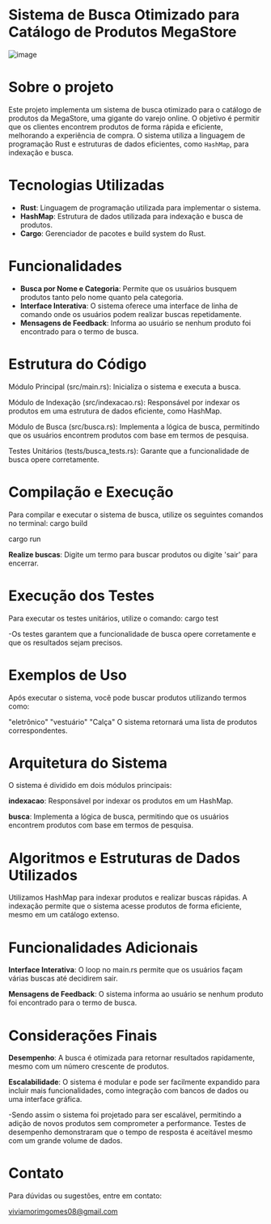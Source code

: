 # Sistema de Busca Otimizado para Catálogo de Produtos MegaStore


![image](https://github.com/user-attachments/assets/a322b181-d368-4d74-8ea9-148c25270ab1)


# Sobre o projeto
Este projeto implementa um sistema de busca otimizado para o catálogo de produtos da MegaStore, uma gigante do varejo online. O objetivo é permitir que os clientes encontrem produtos de forma rápida e eficiente, melhorando a experiência de compra. O sistema utiliza a linguagem de programação Rust e estruturas de dados eficientes, como `HashMap`, para indexação e busca.

# Tecnologias Utilizadas
- **Rust**: Linguagem de programação utilizada para implementar o sistema.
- **HashMap**: Estrutura de dados utilizada para indexação e busca de produtos.
- **Cargo**: Gerenciador de pacotes e build system do Rust.

# Funcionalidades
- **Busca por Nome e Categoria**: Permite que os usuários busquem produtos tanto pelo nome quanto pela categoria.
- **Interface Interativa**: O sistema oferece uma interface de linha de comando onde os usuários podem realizar buscas repetidamente.
- **Mensagens de Feedback**: Informa ao usuário se nenhum produto foi encontrado para o termo de busca.

# Estrutura do Código

Módulo Principal (src/main.rs):
Inicializa o sistema e executa a busca.

Módulo de Indexação (src/indexacao.rs):
Responsável por indexar os produtos em uma estrutura de dados eficiente, como HashMap.

Módulo de Busca (src/busca.rs):
Implementa a lógica de busca, permitindo que os usuários encontrem produtos com base em termos de pesquisa.

Testes Unitários (tests/busca_tests.rs):
Garante que a funcionalidade de busca opere corretamente.

# Compilação e Execução
Para compilar e executar o sistema de busca, utilize os seguintes comandos no terminal:
cargo build

cargo run

**Realize buscas**: Digite um termo para buscar produtos ou digite 'sair' para encerrar.

# Execução dos Testes
Para executar os testes unitários, utilize o comando:
cargo test

-Os testes garantem que a funcionalidade de busca opere corretamente e que os resultados sejam precisos.

# Exemplos de Uso
Após executar o sistema, você pode buscar produtos utilizando termos como:

"eletrônico"
"vestuário"
"Calça"
O sistema retornará uma lista de produtos correspondentes.

# Arquitetura do Sistema
O sistema é dividido em dois módulos principais:

**indexacao**: Responsável por indexar os produtos em um HashMap.

**busca**: Implementa a lógica de busca, permitindo que os usuários encontrem produtos com base em termos de pesquisa.

# Algoritmos e Estruturas de Dados Utilizados
Utilizamos HashMap para indexar produtos e realizar buscas rápidas. A indexação permite que o sistema acesse produtos de forma eficiente, mesmo em um catálogo extenso.

# Funcionalidades Adicionais
**Interface Interativa**: O loop no main.rs permite que os usuários façam várias buscas até decidirem sair.

**Mensagens de Feedback**: O sistema informa ao usuário se nenhum produto foi encontrado para o termo de busca.

# Considerações Finais
**Desempenho**: A busca é otimizada para retornar resultados rapidamente, mesmo com um número crescente de produtos.

**Escalabilidade**: O sistema é modular e pode ser facilmente expandido para incluir mais funcionalidades, como integração com bancos de dados ou uma interface gráfica.

-Sendo assim o sistema foi projetado para ser escalável, permitindo a adição de novos produtos sem comprometer a performance. Testes de desempenho demonstraram que o tempo de resposta é aceitável mesmo com um grande volume de dados.

# Contato
Para dúvidas ou sugestões, entre em contato:

viviamorimgomes08@gmail.com




